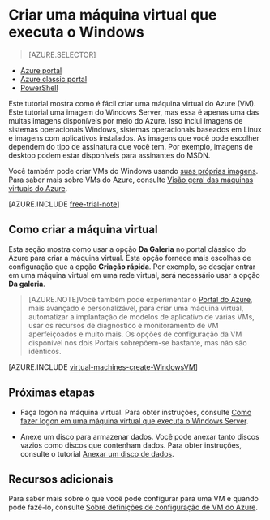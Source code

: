 <properties
	pageTitle="Criar uma máquina virtual que executa o Windows no Azure"
	description="Aprenda a criar uma VM (máquina virtual) do Windows no portal de clássico do Azure."
	services="virtual-machines"
	documentationCenter=""
	authors="KBDAzure"
	manager="timlt"
	editor="tysonn"
	tags="azure-classic-portal"/>

<tags
	ms.service="virtual-machines"
	ms.workload="infrastructure-services"
	ms.tgt_pltfrm="vm-windows"
	ms.devlang="na"
	ms.topic="article"
	ms.date="04/27/2015"
	ms.author="kathydav"/>



# Criar uma máquina virtual que executa o Windows

> [AZURE.SELECTOR]
- [Azure portal](virtual-machines-windows-tutorial.md)
- [Azure classic portal](virtual-machines-windows-tutorial-classic-portal.md)
- [PowerShell](virtual-machines-ps-create-preconfigure-windows-vms.md)

Este tutorial mostra como é fácil criar uma máquina virtual do Azure \(VM\). Este tutorial uma imagem do Windows Server, mas essa é apenas uma das muitas imagens disponíveis por meio do Azure. Isso inclui imagens de sistemas operacionais Windows, sistemas operacionais baseados em Linux e imagens com aplicativos instalados. As imagens que você pode escolher dependem do tipo de assinatura que você tem. Por exemplo, imagens de desktop podem estar disponíveis para assinantes do MSDN.

Você também pode criar VMs do Windows usando [suas próprias imagens](virtual-machines-create-upload-vhd-windows-server-classic-portal.md). Para saber mais sobre VMs do Azure, consulte [Visão geral das máquinas virtuais do Azure](http://msdn.microsoft.com/library/azure/jj156143.aspx).

[AZURE.INCLUDE [free-trial-note](../includes/free-trial-note.md)]

## <a id="createvirtualmachine"> </a>Como criar a máquina virtual

Esta seção mostra como usar a opção **Da Galeria** no portal clássico do Azure para criar a máquina virtual. Esta opção fornece mais escolhas de configuração que a opção **Criação rápida**. Por exemplo, se desejar entrar em uma máquina virtual em uma rede virtual, será necessário usar a opção **Da galeria**.

> [AZURE.NOTE]Você também pode experimentar o [Portal do Azure](https://portal.azure.com), mais avançado e personalizável, para criar uma máquina virtual, automatizar a implantação de modelos de aplicativo de várias VMs, usar os recursos de diagnóstico e monitoramento de VM aperfeiçoados e muito mais. Os opções de configuração da VM disponível nos dois Portais sobrepõem-se bastante, mas não são idênticos.

[AZURE.INCLUDE [virtual-machines-create-WindowsVM](../includes/virtual-machines-create-WindowsVM.md)]

## Próximas etapas

- Faça logon na máquina virtual. Para obter instruções, consulte [Como fazer logon em uma máquina virtual que executa o Windows Server](virtual-machines-log-on-windows-server.md).

- Anexe um disco para armazenar dados. Você pode anexar tanto discos vazios como discos que contenham dados. Para obter instruções, consulte o tutorial [Anexar um disco de dados](storage-windows-attach-disk.md).

## Recursos adicionais

Para saber mais sobre o que você pode configurar para uma VM e quando pode fazê-lo, consulte [Sobre definições de configuração de VM do Azure](http://msdn.microsoft.com/library/azure/dn763935.aspx).

<!--HONumber=52-->
